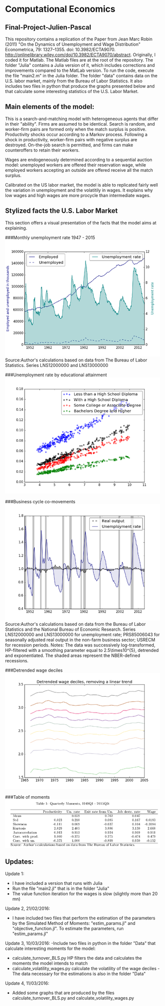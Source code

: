 # Computational Economics
## Final-Project-Julien-Pascal


This repository contains a replication of the Paper from Jean Marc Robin (2011) "On the Dynamics of Unemployment and Wage Distribution" Econometrica, 79: 1327–1355. doi: 10.3982/ECTA9070. http://onlinelibrary.wiley.com/doi/10.3982/ECTA9070/abstract. Originally, I coded it for Matlab. The Matlab files are at the root of the repository. The folder "Julia" contains a Julia version of it, which includes corrections and improvements compared to the MatLab version. To run the code, execute the file "main2.m" in the Julia folder. The folder "data" contains
data on the U.S. labor market, mainly from the Bureau of Labor Statistics. It also includes two files in python that produce the graphs presented below and that calculate some interesting statistics of the U.S. Labor Market. 

## Main elements of the model:
This is a search-and-matching model with heterogeneous agents that differ in their "ability". Firms are assumed to be identical. Search is random, and worker-firm pairs are formed only when the match surplus is positive. Productivity shocks occur according to a Markov process. Following a shock in productivity, worker-firm pairs with negative surplus are destroyed. On-the-job search is permitted, and firms can make counteroffers to retain their workers. 

Wages are endogeneously determined according to a sequential auction model: unemployed workers are offered their reservation wage, while employed workers accepting an outside are offered receive all the match surplus. 

Calibrated on the US labor market, the model is able to replicated fairly well the variation in unemployment and the volatitily in wages. It explains why low wages and high wages are more procycle than intermediate wages. 

## Stylized facts the U.S. Labor Market

This section offers a visual presentation of the facts that the model aims at explaining.

###Monthly unemployment rate 1947 - 2015
![myimage-alt-tag](https://github.com/JulianPasc/Final-Project-Julien-Pascal/blob/master/Data/Unemployment_1948_2016.png)
Source:Author's calculations based on data from The Bureau of Labor Statistics. Series LNS12000000 and LNS13000000

###Unemployment rate by educational attainment
![myimage-alt-tag](https://github.com/JulianPasc/Final-Project-Julien-Pascal/blob/master/Data/Overall_vs_group_edu_u_rate.png)

###Business cycle co-movements
![myimage-alt-tag](https://github.com/JulianPasc/Final-Project-Julien-Pascal/blob/master/Data/Cycle_unemployment_output.png)
Source:Author's calculations based on data from the Bureau of Labor Statistics and the National Bureau of Economic Research. Series LNS12000000 and LNS13000000 for unemployment rate; PRS85006043 for seasonally adjusted real output in the non-farm business sector; USRECM for recession periods. Notes: The data was successively log-transformed, HP-filtered with a smoothing parameter equal to 2.5\times10^{5}, detrended and exponentiated. The shaded areas represent the NBER-defined recessions.

###Detrended wage deciles
![myimage-alt-tag](https://github.com/JulianPasc/Final-Project-Julien-Pascal/blob/master/Data/delinearized_wage_deciles.png)

###Table of moments
![myimage-alt-tag](https://github.com/JulianPasc/Final-Project-Julien-Pascal/blob/master/Data/moments_table.png)

## Updates:
Update 1:
- I have included a version that runs with Julia
- Run the file "main2.jl" that is in the folder "Julia"
- The value function iteration for the wages is slow (slightly more than 20 mn)

Update 2, 21/02/2016:
- I have included two files that perform the estimation of the parameters by the Simulated Method of Moments: "estim_params.jl" and "objective_function.jl". To estimate the parameters, run "estim_params.jl"

Update 3, 10/03/2016:
-Include two files in python in the folder "Data" that calculate interesting moments for the model:
  - calculate_turnover_BLS.py HP filters the data and calculates the moments the model intends to match
  - calculate_volatility_wages.py calculate the volatility of the wage deciles
-The data necessary for the estimations is also in the folder "Data"

Update 4, 11/03/2016:
- Added some graphs that are produced by the files calculate_turnover_BLS.py and calculate_volatility_wages.py

